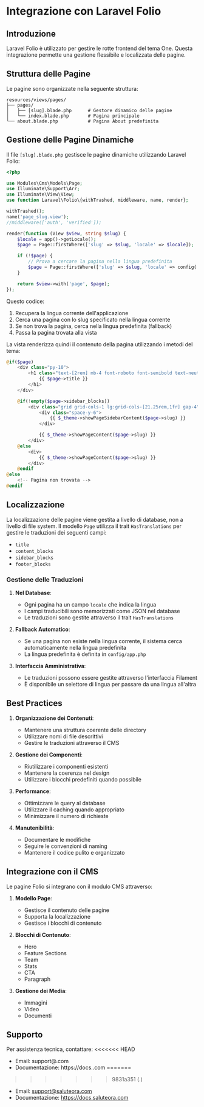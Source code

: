 # Integrazione con Laravel Folio

## Introduzione

Laravel Folio è utilizzato per gestire le rotte frontend del tema One. Questa integrazione permette una gestione flessibile e localizzata delle pagine.

## Struttura delle Pagine

Le pagine sono organizzate nella seguente struttura:

```
resources/views/pages/
├── pages/
│   ├── [slug].blade.php      # Gestore dinamico delle pagine
│   └── index.blade.php       # Pagina principale
└── about.blade.php           # Pagina About predefinita
```

## Gestione delle Pagine Dinamiche

Il file `[slug].blade.php` gestisce le pagine dinamiche utilizzando Laravel Folio:

```php
<?php

use Modules\Cms\Models\Page;
use Illuminate\Support\Arr;
use Illuminate\View\View;
use function Laravel\Folio\{withTrashed, middleware, name, render};

withTrashed();
name('page_slug.view');
//middleware(['auth', 'verified']);

render(function (View $view, string $slug) {
    $locale = app()->getLocale();
    $page = Page::firstWhere(['slug' => $slug, 'locale' => $locale]);

    if (!$page) {
        // Prova a cercare la pagina nella lingua predefinita
        $page = Page::firstWhere(['slug' => $slug, 'locale' => config('app.fallback_locale', 'en')]);
    }

    return $view->with('page', $page);
});
```

Questo codice:
1. Recupera la lingua corrente dell'applicazione
2. Cerca una pagina con lo slug specificato nella lingua corrente
3. Se non trova la pagina, cerca nella lingua predefinita (fallback)
4. Passa la pagina trovata alla vista

La vista renderizza quindi il contenuto della pagina utilizzando i metodi del tema:

```php
@if($page)
    <div class="py-10">
        <h1 class="text-[2rem] mb-4 font-roboto font-semibold text-neutral-5">
            {{ $page->title }}
        </h1>
    </div>

    @if(!empty($page->sidebar_blocks))
        <div class="grid grid-cols-1 lg:grid-cols-[21.25rem,1fr] gap-4">
            <div class="space-y-6">
                {{ $_theme->showPageSidebarContent($page->slug) }}
            </div>

            {{ $_theme->showPageContent($page->slug) }}
        </div>
    @else
        <div>
            {{ $_theme->showPageContent($page->slug) }}
        </div>
    @endif
@else
    <!-- Pagina non trovata -->
@endif
```

## Localizzazione

La localizzazione delle pagine viene gestita a livello di database, non a livello di file system. Il modello `Page` utilizza il trait `HasTranslations` per gestire le traduzioni dei seguenti campi:

- `title`
- `content_blocks`
- `sidebar_blocks`
- `footer_blocks`

### Gestione delle Traduzioni

1. **Nel Database**:
   - Ogni pagina ha un campo `locale` che indica la lingua
   - I campi traducibili sono memorizzati come JSON nel database
   - Le traduzioni sono gestite attraverso il trait `HasTranslations`

2. **Fallback Automatico**:
   - Se una pagina non esiste nella lingua corrente, il sistema cerca automaticamente nella lingua predefinita
   - La lingua predefinita è definita in `config/app.php`

3. **Interfaccia Amministrativa**:
   - Le traduzioni possono essere gestite attraverso l'interfaccia Filament
   - È disponibile un selettore di lingua per passare da una lingua all'altra

## Best Practices

1. **Organizzazione dei Contenuti**:
   - Mantenere una struttura coerente delle directory
   - Utilizzare nomi di file descrittivi
   - Gestire le traduzioni attraverso il CMS

2. **Gestione dei Componenti**:
   - Riutilizzare i componenti esistenti
   - Mantenere la coerenza nel design
   - Utilizzare i blocchi predefiniti quando possibile

3. **Performance**:
   - Ottimizzare le query al database
   - Utilizzare il caching quando appropriato
   - Minimizzare il numero di richieste

4. **Manutenibilità**:
   - Documentare le modifiche
   - Seguire le convenzioni di naming
   - Mantenere il codice pulito e organizzato

## Integrazione con il CMS

Le pagine Folio si integrano con il modulo CMS attraverso:

1. **Modello Page**:
   - Gestisce il contenuto delle pagine
   - Supporta la localizzazione
   - Gestisce i blocchi di contenuto

2. **Blocchi di Contenuto**:
   - Hero
   - Feature Sections
   - Team
   - Stats
   - CTA
   - Paragraph

3. **Gestione dei Media**:
   - Immagini
   - Video
   - Documenti

## Supporto

Per assistenza tecnica, contattare:
<<<<<<< HEAD
- Email: support@<nome progetto>.com
- Documentazione: https://docs.<nome progetto>.com 
=======
>>>>>>> 9831a351 (.)
- Email: support@saluteora.com
- Documentazione: https://docs.saluteora.com 
